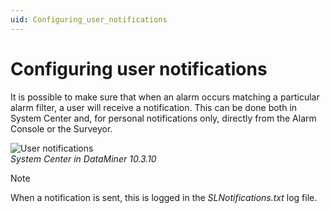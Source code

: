```yaml
---
uid: Configuring_user_notifications
---
```


# Configuring user notifications

It is possible to make sure that when an alarm occurs matching a particular alarm filter, a user will receive a notification. This can be done both in System Center and, for personal notifications only, directly from the Alarm Console or the Surveyor.

![User notifications](~/user-guide/images/User_Notifications.png)<br/>*System Center in DataMiner 10.3.10*

> [!NOTE]
> When a notification is sent, this is logged in the *SLNotifications.txt* log file.
